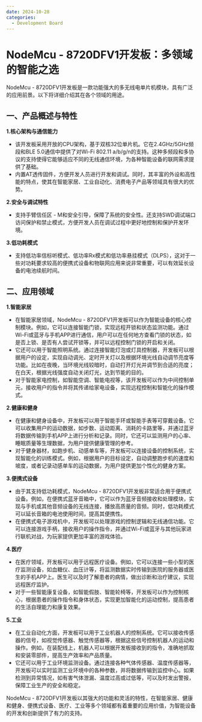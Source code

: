 ```yaml
---
date: 2024-10-28
categories:
  - Development Board
---
```


# NodeMcu - 8720DFV1开发板：多领域的智能之选

NodeMcu - 8720DFV1开发板是一款功能强大的多无线电单片机模块，具有广泛的应用前景。以下将详细介绍其在各个领域的用途。
<!-- more -->
## 一、产品概述与特性
**1.核心架构与通信能力**

   - 该开发板采用开放的CPU架构，基于双核32位单片机。它在2.4GHz/5GHz频段和BLE 5.0通信中提供了对Wi-Fi 802.11 a/b/g/n的支持。这种多频段和多协议的支持使得它能够适应不同的无线通信环境，为各种智能设备的联网需求提供了基础。
   - 内置AT透传固件，方便开发人员进行开发和调试。同时，其丰富的外设和高性能的特点，使其在智能家居、工业自动化、消费电子产品等领域具有很大的优势。

**2.安全与调试特性**

   - 支持手臂信任区 - M和安全引导，保障了系统的安全性。还支持SWD调试端口访问保护和禁止模式，方便开发人员在调试过程中更好地控制和保护开发环境。

**3.低功耗模式**

   - 支持低功率信标听模式、低功率Rx模式和低功率悬挂模式（DLPS），这对于一些对功耗要求较高的便携式设备和物联网应用来说非常重要，可以有效延长设备的电池续航时间。

## 二、应用领域
**1.智能家居**

   - 在智能家居领域，NodeMcu - 8720DFV1开发板可以作为智能设备的核心控制模块。例如，它可以连接智能门锁，实现远程开锁和状态监测功能。通过Wi-Fi或蓝牙与手机APP进行通信，用户可以在任何地方查看门锁的状态，如是否上锁、是否有人尝试开锁等，并可以远程控制门锁的开启和关闭。
   - 它还可以用于智能照明系统。通过连接智能灯泡或灯具控制器，开发板可以根据用户的设定，实现自动调光、定时开关灯以及根据环境光线自动调节亮度等功能。比如在夜晚，当环境光线较暗时，自动打开灯光并调节到合适的亮度；在白天，根据光线强度自动关闭灯光，达到节能的目的。
   - 对于智能家电控制，如智能空调、智能电视等，该开发板可以作为中间控制单元，接收用户的指令并将其传递给家电设备，实现远程控制和智能化的操作模式。

**2.健康和健身**

   - 在健康和健身设备中，开发板可以用于智能手环或智能手表等可穿戴设备。它可以收集用户的运动数据，如步数、运动距离、消耗的卡路里等，并通过蓝牙将数据传输到手机APP上进行分析和记录。同时，它还可以监测用户的心率、睡眠质量等生理数据，为用户提供健康管理的参考。
   - 对于健身器材，如跑步机、动感单车等，开发板可以连接设备的控制系统，实现智能化的训练模式。例如，根据用户的目标设定，自动调整跑步机的速度和坡度，或者记录动感单车的运动数据，为用户提供更加个性化的健身方案。

 **3.便携式设备**

   - 由于其支持低功耗模式，NodeMcu - 8720DFV1开发板非常适合用于便携式设备。例如，在便携式蓝牙音箱中，它可以作为蓝牙音频接收和处理模块，实现与手机或其他音频设备的无线连接，播放高质量的音频。同时，低功耗模式可以延长音箱的电池使用时间，提高其便携性。
   - 在便携式电子游戏机中，开发板可以处理游戏的控制逻辑和无线通信功能。它可以连接游戏手柄，接收用户的操作指令，并通过Wi-Fi或蓝牙与其他玩家进行联机对战，为玩家提供更加丰富的游戏体验。

**4.医疗**

   - 在医疗领域，开发板可以用于远程医疗设备。例如，它可以连接一些小型的医疗监测设备，如血糖仪、血压计等，将监测数据实时传输到医院的服务器或医生的手机APP上。医生可以及时了解患者的病情，做出诊断和治疗建议，实现远程医疗监护。
   - 对于一些智能康复设备，如智能假肢、智能轮椅等，开发板可以作为控制核心，根据患者的操作指令和身体状态，实现更加智能化的运动控制，提高患者的生活自理能力和康复效果。

**5.工业**

   - 在工业自动化方面，开发板可以用于工业机器人的控制系统。它可以接收传感器的信号，如视觉传感器、触觉传感器等，根据这些信号控制机器人的运动和操作。例如，在装配线上，机器人可以根据开发板接收到的指令，准确地抓取和安装零部件，提高生产效率和产品质量。
   - 它还可以用于工业环境监测设备。通过连接各种气体传感器、温度传感器等，开发板可以实时监测工业环境中的各种参数，并将数据传输到监控中心。如果检测到异常情况，如有害气体泄漏、温度过高或过低等，可以及时发出警报，保障工业生产的安全和稳定。

NodeMcu - 8720DFV1开发板以其强大的功能和灵活的特性，在智能家居、健康和健身、便携式设备、医疗、工业等多个领域都有着重要的应用价值，为智能设备的开发和创新提供了有力的支持。